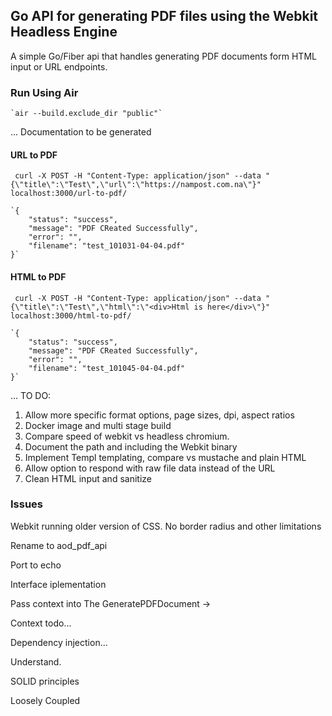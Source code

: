 ## Go API for generating PDF files using the Webkit Headless Engine

A simple Go/Fiber api that handles generating PDF documents form HTML input or URL endpoints.

### Run Using Air

    `air --build.exclude_dir "public"`

... Documentation to be generated

#### URL to PDF

     curl -X POST -H "Content-Type: application/json" --data "{\"title\":\"Test\",\"url\":\"https://nampost.com.na\"}" localhost:3000/url-to-pdf/

    `{
        "status": "success",
        "message": "PDF CReated Successfully",
        "error": "",
        "filename": "test_101031-04-04.pdf"
    }`


#### HTML to PDF

     curl -X POST -H "Content-Type: application/json" --data "{\"title\":\"Test\",\"html\":\"<div>Html is here</div>\"}" localhost:3000/html-to-pdf/

    `{
        "status": "success",
        "message": "PDF CReated Successfully",
        "error": "",
        "filename": "test_101045-04-04.pdf"
    }`




... TO DO:

1. Allow more specific format options, page sizes, dpi, aspect ratios
2. Docker image and multi stage build
3. Compare speed of webkit vs headless chromium.
4. Document the path and including the Webkit binary
5. Implement Templ templating, compare vs mustache and plain HTML
6. Allow option to respond with raw file data instead of the URL
7. Clean HTML input and sanitize

### Issues

Webkit running older version of CSS. No border radius and other limitations


Rename to aod_pdf_api

Port to echo

Interface iplementation

Pass context into The GeneratePDFDocument ->

Context todo...

Dependency injection...

Understand.

SOLID principles

Loosely Coupled

